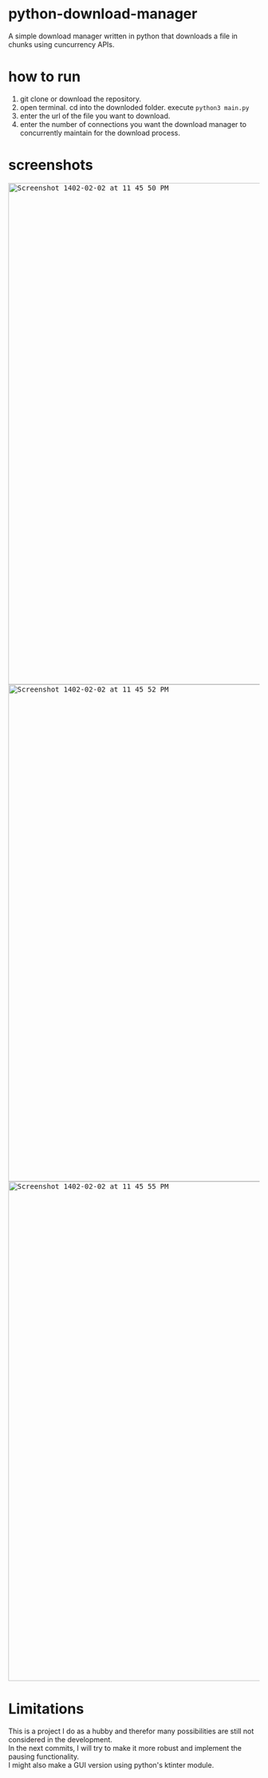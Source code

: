 # python-download-manager
A simple download manager written in python that downloads a file in chunks using cuncurrency APIs.
# how to run
<ol>
  <li> git clone or download the repository. </li>
  <li> open terminal. cd into the downloded folder. execute <code>python3 main.py</code> </li>
  <li> enter the url of the file you want to download. </li>
  <li> enter the number of connections you want the download manager to concurrently maintain for the download process. </li>
</ol>

# screenshots
<p float="left">
  <kbd>
    <img width="1005" alt="Screenshot 1402-02-02 at 11 45 50 PM" src="https://user-images.githubusercontent.com/131398900/233805351-00f6a720-1a16-43ff-bb60-0eaf15621997.png">
  </kbd>
  <kbd>
    <img width="996" alt="Screenshot 1402-02-02 at 11 45 52 PM" src="https://user-images.githubusercontent.com/131398900/233805307-3f35b479-af33-41ff-9fdf-2672f3d4ed32.png">
  </kbd>
  <kbd>
    <img width="1001" alt="Screenshot 1402-02-02 at 11 45 55 PM" src="https://user-images.githubusercontent.com/131398900/233805310-791f7676-2e3e-4f15-88ba-75677ba3eabc.png">
   </kbd>
 </p>
 
# Limitations
This is a project I do as a hubby and therefor many possibilities are still not considered in the development.<br/>
In the next commits, I will try to make it more robust and implement the pausing functionality. <br/>
I might also make a GUI version using python's ktinter module.
